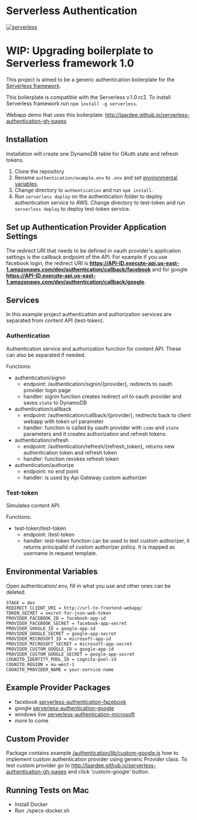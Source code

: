 # Serverless Authentication

[![serverless](http://public.serverless.com/badges/v3.svg)](http://www.serverless.com)

# WIP: Upgrading boilerplate to Serverless framework 1.0

This project is aimed to be a generic authentication boilerplate for the [Serverless framework](http://www.serverless.com).

This boilerplate is compatible with the Serverless v.1.0.rc2. To install Serverless framework run `npm install -g serverless`.

Webapp demo that uses this boilerplate: http://laardee.github.io/serverless-authentication-gh-pages

## Installation

Installation will create one DynamoDB table for OAuth state and refresh tokens.

1. Clone the repository
2. Rename `authentication/example.env` to `.env` and set [environmental variables](#env-vars).
3. Change directory to `authentication` and run `npm install`.
4. Run `serverless deploy` on the authentication folder to deploy authentication service to AWS. Change directory to test-token and run `serverless deploy` to deploy test-token service.

## Set up Authentication Provider Application Settings

The redirect URI that needs to be defined in oauth provider's application settings is the callback endpoint of the API. For example if you use facebook login, the redirect URI is **https://API-ID.execute-api.us-east-1.amazonaws.com/dev/authentication/callback/facebook** and for google **https://API-ID.execute-api.us-east-1.amazonaws.com/dev/authentication/callback/google**.

## Services

In this example project authentication and authorization services are separated from content API (test-token).

### Authentication

Authentication service and authorization function for content API. These can also be separated if needed.

Functions:

* authentication/signin
  * endpoint: /authentication/signin/{provider}, redirects to oauth provider login page
  * handler: signin function creates redirect url to oauth provider and saves `state` to DynamoDB
* authentication/callback
  * endpoint: /authentication/callback/{provider}, redirects back to client webapp with token url parameter
  * handler: function is called by oauth provider with `code` and `state` parameters and it creates authorization and refresh tokens
* authentication/refresh
  * endpoint: /authentication/refresh/{refresh_token}, returns new authentication token and refresh token
  * handler: function revokes refresh token
* authentication/authorize
  * endpoint: no end point
  * handler: is used by Api Gateway custom authorizer

### Test-token

Simulates content API.

Functions:

* test-token/test-token
  * endpoint: /test-token
  * handler: test-token function can be used to test custom authorizer, it returns principalId of custom authorizer policy. It is mapped as username in request template.

## <a id="env-vars"></a>Environmental Variables

Open authentication/.env, fill in what you use and other ones can be deleted.

```
STAGE = dev
REDIRECT_CLIENT_URI = http://url-to-frontend-webapp/
TOKEN_SECRET = secret-for-json-web-token
PROVIDER_FACEBOOK_ID = facebook-app-id
PROVIDER_FACEBOOK_SECRET = facebook-app-secret
PROVIDER_GOOGLE_ID = google-app-id
PROVIDER_GOOGLE_SECRET = google-app-secret
PROVIDER_MICROSOFT_ID = microsoft-app-id
PROVIDER_MICROSOFT_SECRET = microsoft-app-secret
PROVIDER_CUSTOM_GOOGLE_ID = google-app-id
PROVIDER_CUSTOM_GOOGLE_SECRET = google-app-secret
COGNITO_IDENTITY_POOL_ID = cognito-pool-id
COGNITO_REGION = eu-west-1
COGNITO_PROVIDER_NAME = your-service-name

```

## Example Provider Packages

* facebook [serverless-authentication-facebook](https://www.npmjs.com/package/serverless-authentication-facebook)
* google [serverless-authentication-google](https://www.npmjs.com/package/serverless-authentication-google)
* windows live [serverless-authentication-microsoft](https://www.npmjs.com/package/serverless-authentication-microsoft)
* more to come

## <a id="custom-provider"></a>Custom Provider

Package contains example [/authentication/lib/custom-google.js](https://github.com/laardee/serverless-authentication-boilerplate/blob/master/authentication/lib/custom-google.js) how to implement custom authentication provider using generic Provider class. To test custom provider go to http://laardee.github.io/serverless-authentication-gh-pages and click 'custom-google' button.

## Running Tests on Mac

* Install Docker
* Run ./specs-docker.sh
